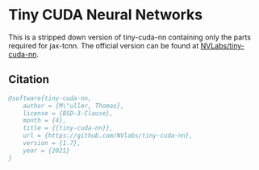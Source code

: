 # Tiny CUDA Neural Networks

This is a stripped down version of tiny-cuda-nn containing only the parts required 
for jax-tcnn. The official version can be found at [NVLabs/tiny-cuda-nn](https://github.com/NVlabs/tiny-cuda-nn).

## Citation
```bibtex
@software{tiny-cuda-nn,
	author = {M\"uller, Thomas},
	license = {BSD-3-Clause},
	month = {4},
	title = {{tiny-cuda-nn}},
	url = {https://github.com/NVlabs/tiny-cuda-nn},
	version = {1.7},
	year = {2021}
}
```
